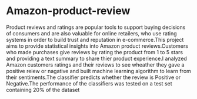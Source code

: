 # Amazon-product-review

Product reviews and ratings are popular tools to support buying decisions of consumers and are also valuable for online retailers, who use rating systems in order to build trust and reputation in e-commerce.This project aims to provide statistical insights into Amazon product reviews.Customers who made purchases give reviews by rating the product from 1 to 5 stars and providing a text summary to share thier product experience.I analyzed Amazon customers ratings and their reviews to see wheather they gave a positive reiew or nagative and built machine learning algorithm to learn from their sentiments.The classifier predicts whether the review is Positive or Negative.The performance of the classifiers was tested on a test set containing 20% of the dataset
